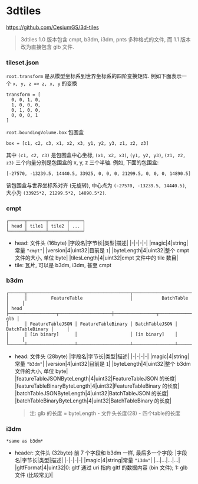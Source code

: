 # 3dtiles

https://github.com/CesiumGS/3d-tiles

> 3dtiles 1.0 版本包含 cmpt, b3dm, i3dm, pnts 多种格式的文件, 而 1.1 版本改为直接包含 glb 文件.

### tileset.json

`root.transform` 是从模型坐标系到世界坐标系的四阶变换矩阵. 例如下面表示一个 `x, y, z => z, x, y` 的变换
```
transform = [
  0, 0, 1, 0,
  1, 0, 0, 0,
  0, 1, 0, 0,
  0, 0, 0, 1
]
```

`root.boundingVolume.box` 包围盒
```
box = [c1, c2, c3, x1, x2, x3, y1, y2, y3, z1, z2, z3]
```
其中 `(c1, c2, c3)` 是包围盒中心坐标, `(x1, x2, x3)`, `(y1, y2, y3)`, `(z1, z2, z3)`
三个向量分别是包围盒的 x, y, z 三个半轴. 例如, 下面的包围盒:
```
[-27570, -13239.5, 14440.5, 33925, 0, 0, 0, 21299.5, 0, 0, 0, 14890.5]
```
该包围盒与世界坐标系对齐 (无旋转), 中心点为 `(-27570, -13239.5, 14440.5)`, 大小为 `(33925*2, 21299.5*2, 14890.5*2)`.

### cmpt

```text
┌──────┬───────┬───────┬─────┐
│ head │ tile1 │ tile2 │ ... │
└──────┴───────┴───────┴─────┘
```

- head: 文件头 (16byte)
  |字段名|字节长|类型|描述|
  |-|-|-|-|
  |magic|4|string|常量 `"cmpt"`|
  |version|4|uint32|目前是 `1`|
  |byteLength|4|uint32|整个 cmpt 文件的大小, 单位 byte|
  |tilesLength|4|uint32|cmpt 文件中的 tile 数目|
- tile: 瓦片, 可以是 b3dm, i3dm, 甚至 cmpt

### b3dm

```text
┌──────┬───────────────────────────────────────┬───────────────────────────────────┬─────┐
│      │         FeatureTable                  │           BatchTable              │     │
│ head ├──────────────────┬────────────────────┼────────────────┬──────────────────┤ glb │
│      │ FeatureTableJSON │ FeatureTableBinary │ BatchTableJSON │ BatchTableBinary │     │
│      │ [in binary]      │                    │ [in binary]    │                  │     │
└──────┴──────────────────┴────────────────────┴────────────────┴──────────────────┴─────┘
```

- head: 文件头 (28byte)
  |字段名|字节长|类型|描述|
  |-|-|-|-|
  |magic|4|string|常量 `"b3dm"`|
  |version|4|uint32|目前是 `1`|
  |byteLength|4|uint32|整个 b3dm 文件的大小, 单位 byte|
  |featureTableJSONByteLength|4|uint32|FeatureTableJSON 的长度|
  |featureTableBinaryByteLength|4|uint32|FeatureTableBinary 的长度|
  |batchTableJSONByteLength|4|uint32|BatchTableJSON 的长度|
  |batchTableBinaryByteLength|4|uint32|BatchTableBinary 的长度|
  > 注: glb 的长度 = byteLength - 文件头长度(28) - 四个table的长度

### i3dm

```text
*same as b3dm*
```

- header: 文件头 (32byte)
  前 7 个字段和 b3dm 一样, 最后多一个字段:
  |字段名|字节长|类型|描述|
  |-|-|-|-|
  |magic|4|string|常量 `"i3dm"`|
  |...|...|...|...|
  |gltfFormat|4|uint32|0: gltf 通过 uri 指向 gltf 的数据内容 (bin 文件); 1: glb 文件 (比较常见)|

